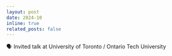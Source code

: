 ```yaml
---
layout: post
date: 2024-10
inline: true
related_posts: false
---
```


:speaking_head: Invited talk at University of Toronto / Ontario Tech University
